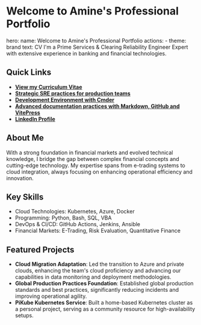 # Welcome to Amine's Professional Portfolio

hero:
    name: Welcome to Amine's Professional Portfolio
    actions:
        - theme: brand
        text: CV
I'm a Prime Services & Clearing Reliability Engineer Expert with extensive experience in banking and financial technologies.

## Quick Links

- [**View my Curriculum Vitae**](/curriculum-vitae)
- [**Strategic SRE practices for production teams**](/sre-practices-implementation)
- [**Development Environment with Cmder**](/development-env-cmder)
- [**Advanced documentation practices with Markdown, GitHub and VitePress**](/vitepress-using-github-page)
- [**LinkedIn Profile**](https://www.linkedin.com/in/amine-el-qazoui-43450926)

## About Me

With a strong foundation in financial markets and evolved technical knowledge, I bridge the gap between complex financial concepts and cutting-edge technology. My expertise spans from e-trading systems to cloud integration, always focusing on enhancing operational efficiency and innovation.

## Key Skills

- Cloud Technologies: Kubernetes, Azure, Docker
- Programming: Python, Bash, SQL, VBA
- DevOps & CI/CD: GitHub Actions, Jenkins, Ansible
- Financial Markets: E-Trading, Risk Evaluation, Quantitative Finance

## Featured Projects

- **Cloud Migration Adaptation**: Led the transition to Azure and private clouds, enhancing the team's cloud proficiency and advancing our capabilities in data monitoring and deployment methodologies.
- **Global Production Practices Foundation**: Established global production standards and best practices, significantly reducing incidents and improving operational agility.
- **PiKube Kubernetes Service**: Built a home-based Kubernetes cluster as a personal project, serving as a community resource for high-availability setups.
